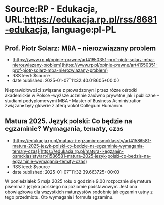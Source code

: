 # Source:RP - Edukacja, URL:https://edukacja.rp.pl/rss/8681-edukacja, language:pl-PL

## Prof. Piotr Solarz: MBA – nierozwiązany problem
 - [https://www.rp.pl/opinie-prawne/art41650351-prof-piotr-solarz-mba-nierozwiazany-problem](https://www.rp.pl/opinie-prawne/art41650351-prof-piotr-solarz-mba-nierozwiazany-problem)
 - RSS feed: $source
 - date published: 2025-01-07T11:32:40.018605+00:00

Nieprawidłowości związane z prowadzonymi przez różne ośrodki akademickie w Polsce -wyższe uczelnie zarówno prywatne jak i publiczne – studiami podyplomowymi MBA – Master of Business Administration związane były głownie z aferą wokół Collegium Humanum.

## Matura 2025. Język polski: Co będzie na egzaminie? Wymagania, tematy, czas
 - [https://edukacja.rp.pl/matura-i-egzamin-osmoklasisty/art41586581-matura-2025-jezyk-polski-co-bedzie-na-egzaminie-wymagania-tematy-czas](https://edukacja.rp.pl/matura-i-egzamin-osmoklasisty/art41586581-matura-2025-jezyk-polski-co-bedzie-na-egzaminie-wymagania-tematy-czas)
 - RSS feed: $source
 - date published: 2025-01-07T11:32:39.663725+00:00

W poniedziałek 5 maja 2025 roku o godzinie 9.00 rozpocznie się matura pisemna z języka polskiego na poziomie podstawowym. Jest ona obowiązkowa dla wszystkich maturzystów podobnie jak egzamin ustny z tego przedmiotu. Oto wymagania i formuła egzaminu.

